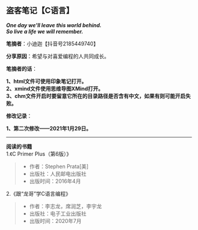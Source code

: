 ## 盗客笔记【C语言】

___One day we'll leave this world behind.  
So live a life we will remember.___

**笔摘者**：小迪迦【抖音号2185449740】

**分享原因**：希望与对喜爱编程的人共同成长。

**笔摘者的话**：

**1、html文件可使用印象笔记打开。**  
**2、xmind文件使用思维导图XMind打开。**  
**3、chm文件开启时要留意它所在的目录路径是否含有中文，如果有则可能开启失败。**


**修改记录**： 

**1、第二次修改——2021年1月29日。**






-------

**阅读的书籍**  
1.《C Primer Plus（第6版）》
> - 作者：Stephen Prata[美]
> - 出版社：人民邮电出版社
> - 出版时间：2016年4月

2.《跟“龙哥”学C语言编程》
> - 作者：李志龙，席润芝，李宇龙
> - 出版社：电子工业出版社
> - 出版时间：2020年7月

